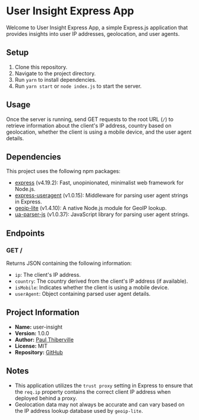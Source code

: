 # User Insight Express App

Welcome to User Insight Express App, a simple Express.js application that provides insights into user IP addresses, geolocation, and user agents.

## Setup

1. Clone this repository.
2. Navigate to the project directory.
3. Run `yarn` to install dependencies.
4. Run `yarn start` or `node index.js` to start the server.

## Usage

Once the server is running, send GET requests to the root URL (`/`) to retrieve information about the client's IP address, country based on geolocation, whether the client is using a mobile device, and the user agent details.

## Dependencies

This project uses the following npm packages:
- [express](https://www.npmjs.com/package/express) (v4.19.2): Fast, unopinionated, minimalist web framework for Node.js.
- [express-useragent](https://www.npmjs.com/package/express-useragent) (v1.0.15): Middleware for parsing user agent strings in Express.
- [geoip-lite](https://www.npmjs.com/package/geoip-lite) (v1.4.10): A native Node.js module for GeoIP lookup.
- [ua-parser-js](https://www.npmjs.com/package/ua-parser-js) (v1.0.37): JavaScript library for parsing user agent strings.

## Endpoints

### GET /

Returns JSON containing the following information:
- `ip`: The client's IP address.
- `country`: The country derived from the client's IP address (if available).
- `isMobile`: Indicates whether the client is using a mobile device.
- `userAgent`: Object containing parsed user agent details.

## Project Information

- **Name:** user-insight
- **Version:** 1.0.0
- **Author:** [Paul Thiberville](mailto:paul.thiberville@gmail.com)
- **License:** MIT
- **Repository:** [GitHub](https://github.com/PaulThiberville/user-insight.git)

## Notes

- This application utilizes the `trust proxy` setting in Express to ensure that the `req.ip` property contains the correct client IP address when deployed behind a proxy.
- Geolocation data may not always be accurate and can vary based on the IP address lookup database used by `geoip-lite`.
